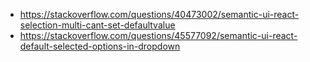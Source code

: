 - https://stackoverflow.com/questions/40473002/semantic-ui-react-selection-multi-cant-set-defaultvalue
- https://stackoverflow.com/questions/45577092/semantic-ui-react-default-selected-options-in-dropdown
